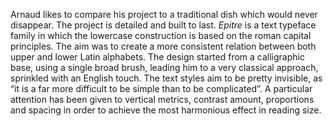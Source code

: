 Arnaud likes to compare his project to a traditional dish which would never disappear. The project is detailed and built to last. *Epitre* is a text typeface family in which the lowercase construction is based on the roman capital principles. The aim was to create a more consistent relation between both upper and lower Latin alphabets. The design started from a calligraphic base, using a single broad brush, leading him to a very classical approach, sprinkled with an English touch. The text styles aim to be pretty invisible, as “it is a far more difficult to be simple than to be complicated”. A particular attention has been given to vertical metrics, contrast amount, proportions and spacing in order to achieve the most harmonious effect in reading size.